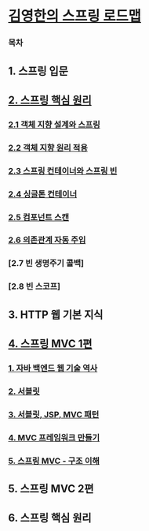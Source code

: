 # [김영한의 스프링 로드맵](https://www.inflearn.com/roadmaps/373)

### 목차

## 1. 스프링 입문

## [2. 스프링 핵심 원리](https://github.com/jjb8966/spring/blob/main/spring_core/core/spring_core.md)
### [2.1 객체 지향 설계와 스프링](https://github.com/jjb8966/spring/blob/main/spring_core/core/spring_core.md#1-객체-지향-설계와-스프링-1)
### [2.2 객체 지향 원리 적용](https://github.com/jjb8966/spring/blob/main/spring_core/core/spring_core.md#2-객체-지향-원리-적용-1)
### [2.3 스프링 컨테이너와 스프링 빈](https://github.com/jjb8966/spring/blob/main/spring_core/core/spring_core.md#3-스프링-컨테이너와-스프링-빈-1)
### [2.4 싱글톤 컨테이너](https://github.com/jjb8966/spring/blob/main/spring_core/core/spring_core.md#4-싱글톤-컨테이너-1)
### [2.5 컴포넌트 스캔](https://github.com/jjb8966/spring/blob/main/spring_core/core/spring_core.md#5-컴포넌트-스캔-1)
### [2.6 의존관계 자동 주입](https://github.com/jjb8966/spring/blob/main/spring_core/core/spring_core.md#6-의존관계-자동-주입-1)
### [2.7 빈 생명주기 콜백]
### [2.8 빈 스코프]

## 3. HTTP 웹 기본 지식

## [4. 스프링 MVC 1편](https://github.com/jjb8966/spring/blob/main/spring_mvc/servlet/spring_mvc.md)
### [1. 자바 백엔드 웹 기술 역사](https://github.com/jjb8966/spring/blob/main/spring_mvc/servlet/spring_mvc.md#1-자바-백엔드-웹-기술-역사-1)
### [2. 서블릿](https://github.com/jjb8966/spring/blob/main/spring_mvc/servlet/spring_mvc.md#2-서블릿-2)
### [3. 서블릿, JSP, MVC 패턴](https://github.com/jjb8966/spring/blob/main/spring_mvc/servlet/spring_mvc.md#3-서블릿-jsp-mvc-패턴-1)
### [4. MVC 프레임워크 만들기](https://github.com/jjb8966/spring/blob/main/spring_mvc/servlet/spring_mvc.md#4-mvc-프레임워크-만들기-1)
### [5. 스프링 MVC - 구조 이해](https://github.com/jjb8966/spring/blob/main/spring_mvc/servlet/spring_mvc.md#5-%EC%8A%A4%ED%94%84%EB%A7%81-mvc---%EA%B5%AC%EC%A1%B0-%EC%9D%B4%ED%95%B4-1)

## 5. 스프링 MVC 2편

## 6. 스프링 핵심 원리
